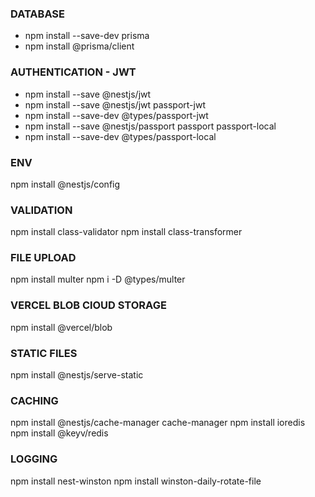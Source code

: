 
### DATABASE 
- npm install --save-dev prisma
- npm install @prisma/client

### AUTHENTICATION - JWT
- npm install --save @nestjs/jwt
- npm install --save @nestjs/jwt passport-jwt
- npm install --save-dev @types/passport-jwt
- npm install --save @nestjs/passport passport passport-local
- npm install --save-dev @types/passport-local

### ENV
npm install @nestjs/config

### VALIDATION
npm install class-validator
npm install class-transformer

### FILE UPLOAD
npm install multer
npm i -D @types/multer

### VERCEL BLOB ClOUD STORAGE
npm install @vercel/blob

### STATIC FILES
npm install @nestjs/serve-static

### CACHING
npm install @nestjs/cache-manager cache-manager
npm install ioredis
npm install @keyv/redis

### LOGGING
npm install nest-winston
npm install winston-daily-rotate-file